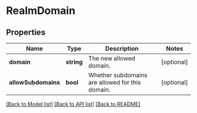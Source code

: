 # RealmDomain

## Properties
Name | Type | Description | Notes
------------ | ------------- | ------------- | -------------
**domain** | **string** | The new allowed domain. | [optional] 
**allowSubdomains** | **bool** | Whether subdomains are allowed for this domain. | [optional] 

[[Back to Model list]](../README.md#documentation-for-models) [[Back to API list]](../README.md#documentation-for-api-endpoints) [[Back to README]](../README.md)


